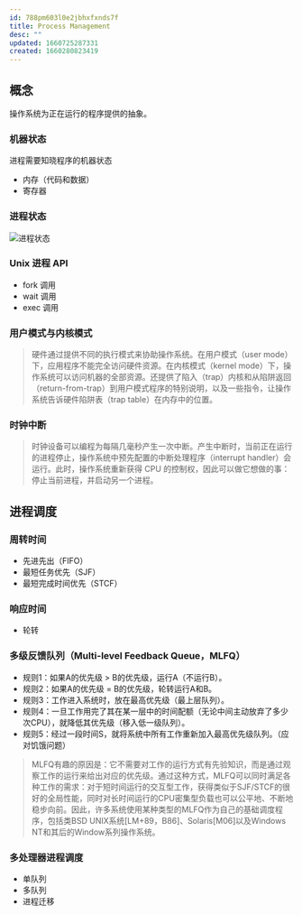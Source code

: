 ```yaml
---
id: 788pm603l0e2jbhxfxnds7f
title: Process Management
desc: ""
updated: 1660725287331
created: 1660280823419
---
```


## 概念

操作系统为正在运行的程序提供的抽象。

### 机器状态

进程需要知晓程序的机器状态

- 内存（代码和数据）
- 寄存器

### 进程状态

![进程状态](https://res.weread.qq.com/wrepub/epub_30179184_6)

### Unix 进程 API

- fork 调用
- wait 调用
- exec 调用

### 用户模式与内核模式

> 硬件通过提供不同的执行模式来协助操作系统。在用户模式（user mode）下，应用程序不能完全访问硬件资源。在内核模式（kernel mode）下，操作系统可以访问机器的全部资源。还提供了陷入（trap）内核和从陷阱返回（return-from-trap）到用户模式程序的特别说明，以及一些指令，让操作系统告诉硬件陷阱表（trap table）在内存中的位置。

### 时钟中断

> 时钟设备可以编程为每隔几毫秒产生一次中断。产生中断时，当前正在运行的进程停止，操作系统中预先配置的中断处理程序（interrupt handler）会运行。此时，操作系统重新获得 CPU 的控制权，因此可以做它想做的事：停止当前进程，并启动另一个进程。

## 进程调度

### 周转时间

- 先进先出（FIFO）
- 最短任务优先（SJF）
- 最短完成时间优先（STCF）

### 响应时间

- 轮转

### 多级反馈队列（Multi-level Feedback Queue，MLFQ）

- 规则1：如果A的优先级 > B的优先级，运行A（不运行B）。
- 规则2：如果A的优先级 = B的优先级，轮转运行A和B。
- 规则3：工作进入系统时，放在最高优先级（最上层队列）。
- 规则4：一旦工作用完了其在某一层中的时间配额（无论中间主动放弃了多少次CPU），就降低其优先级（移入低一级队列）。
- 规则5：经过一段时间S，就将系统中所有工作重新加入最高优先级队列。（应对饥饿问题）

> MLFQ有趣的原因是：它不需要对工作的运行方式有先验知识，而是通过观察工作的运行来给出对应的优先级。通过这种方式，MLFQ可以同时满足各种工作的需求：对于短时间运行的交互型工作，获得类似于SJF/STCF的很好的全局性能，同时对长时间运行的CPU密集型负载也可以公平地、不断地稳步向前。因此，许多系统使用某种类型的MLFQ作为自己的基础调度程序，包括类BSD UNIX系统[LM+89，B86]、Solaris[M06]以及Windows NT和其后的Window系列操作系统。

### 多处理器进程调度

- 单队列
- 多队列
- 进程迁移